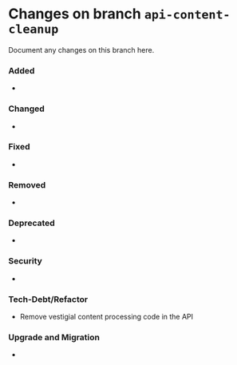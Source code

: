 # Changes on branch `api-content-cleanup`
Document any changes on this branch here.
### Added
- 

### Changed
- 

### Fixed
- 

### Removed
- 

### Deprecated
- 

### Security
- 

### Tech-Debt/Refactor
- Remove vestigial content processing code in the API 

### Upgrade and Migration
- 
